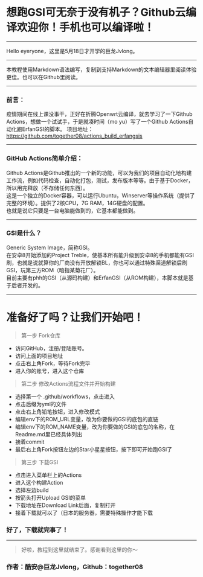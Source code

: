 # 想跑GSI可无奈于没有机子？Github云编译欢迎你！手机也可以编译啦！
***
Hello eyeryone，这里是5月18日才开学的巨龙Jvlong。  
***
本教程使用Markdown语法编写，复制到支持Markdown的文本编辑器里阅读体验更佳。也可以在Github里阅读。
***
### 前言：
疫情期间在线上课没事干，正好在折腾Openwrt云编译，就去学习了一下Github Actions，想做一个试试手，于是就凑时间（mo yu）写了一个Github Actions自动化跑ErfanGSI的脚本。
项目地址：https://github.com/together08/actions_build_erfangsis
***
### GitHub Actions简单介绍：
Github Actions是Github推出的一个新的功能，可以为我们的项目自动化地构建工作流，例如代码检查，自动化打包，测试，发布版本等等。由于基于Docker，所以用完释放（不存储任何东西）。  
这是一个独立的Docker容器，可以运行Ubuntu，Winserver等操作系统（提供了完整的环境）。提供了2核CPU，7G RAM，14G硬盘的配置。  
也就是说它只要是一台电脑能做到的，它基本都能做到。
***
### GSI是什么？
Generic System Image，简称GSI。  
在安卓8开始添加的Project Treble，使基本所有能升级到安卓8的手机都能有GSI刷，也就是说就算你的厂商没有开放解锁BL，你也可以通过特殊渠道解锁后刷GSI，玩第三方ROM（暗指某菊花厂）。  
目前主要有phh的GSI（从源码构建）和ErfanGSI（从ROM构建），本脚本就是基于后者开发的。
***
# 准备好了吗？让我们开始吧！

>第一步 Fork仓库

* 访问GitHub，注册/登陆账号。
* 访问上面的项目地址
* 点击右上角Fork，等待Fork完毕
* 进入你的账号，进入这个仓库

>第二步 修改Actions流程文件并开始构建

* 选择第一个 .github/workflows，点击进入
* 点击后缀为yml的文件
* 点击右上角铅笔按钮，进入修改模式
* 编辑env下的ROM_URL变量，改为你要做的GSI的底包的直链
* 编辑env下的ROM_NAME变量，改为你要做的GSI的底包的名称，在Readme.md里已经具体列出
* 接着commit
* 最后右上角Fork按钮左边的Star小星星按钮，按下即可开始跑GSI了

>第三步 下载GSI

* 点击进入菜单栏上的Actions
* 进入这个构建Action
* 选择左边build
* 按箭头打开Upload GSI的菜单
* 下载地址在Download Link后面，复制打开
* 接着下载就可以了（日本的服务器，需要特殊操作才能下载  

### 好了，下载就完事了！
***
>好啦，教程到这里就结束了。感谢看到这里的你～

### 作者：酷安@巨龙Jvlong，Github：together08
